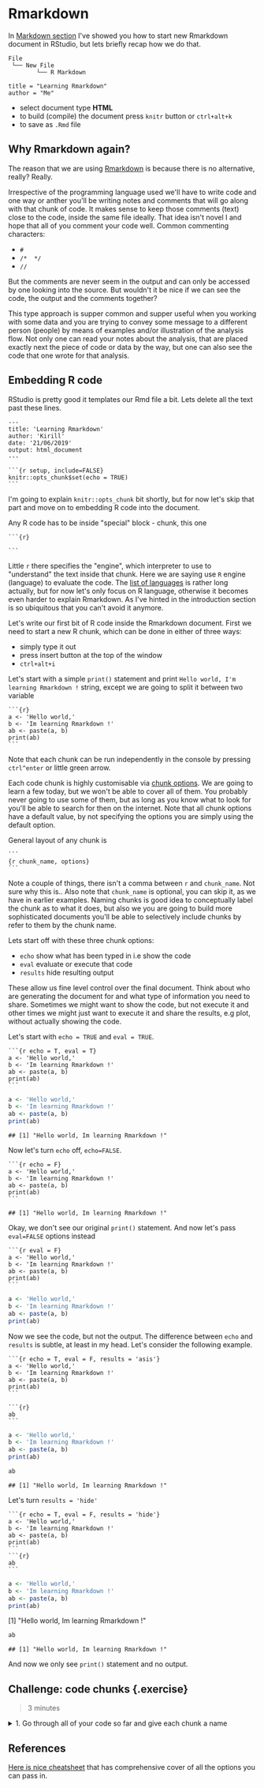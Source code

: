 # Rmarkdown

In [Markdown section](#vanilla-markdown) I've showed you how to start new Rmarkdown document in RStudio, but lets briefly recap how we do that.

```
File
 └── New File
        └── R Markdown

title = "Learning Rmarkdown"
author = "Me"
```

- select document type **HTML**
- to build (compile) the document press `knitr` button or `ctrl+alt+k`
- to save as `.Rmd` file

## Why Rmarkdown again?

The reason that we are using [Rmarkdown](https://rmarkdown.rstudio.com/) is because there is no alternative, really? Really.

Irrespective of the programming language used we'll have to write code and one way or anther you'll be writing notes and comments that will go along with that chunk of code. It makes sense to keep those comments (text) close to the code, inside the same file ideally. That idea isn't novel I and hope that all of you comment your code well. Common commenting characters:

- `#`
- `/*  */`
- `//`

But the comments are never seem in the output and can only be accessed by one looking into the source. But wouldn't it be nice if we can see the code, the output and the comments together?

This type approach is supper common and supper useful when you working with some data and you are trying to convey some message to a different person (people) by means of examples and/or illustration of the analysis flow. Not only one can read your notes about the analysis, that are placed exactly next the piece of code or data by the way, but one can also see the code that one wrote for that analysis.

## Embedding R code

RStudio is pretty good it templates our Rmd file a bit. Lets delete all the text past these lines.


````
---
title: 'Learning Rmarkdown'
author: 'Kirill'
date: '21/06/2019'
output: html_document
---

```{r setup, include=FALSE}
knitr::opts_chunk$set(echo = TRUE)
```
````

I'm going to explain `knitr::opts_chunk` bit shortly, but for now let's skip that part and move on to embedding R code into the document.

Any R code has to be inside "special" block - chunk, this one


````
```{r}

```
````

Little `r` there specifies the "engine", which interpreter to use to "understand" the text inside that chunk. Here we are saying use `R` engine (language) to evaluate the code. The [list of languages](https://bookdown.org/yihui/rmarkdown/language-engines.html) is rather long actually, but for now let's only focus on R language, otherwise it becomes even harder to explain Rmarkdown. As I've hinted in the introduction section is so ubiquitous that you can't avoid it anymore.

Let's write our first bit of R code inside the Rmarkdown document. First we need to start a new R chunk, which can be done in either of three ways:

- simply type it out
- press insert button at the top of the window
- `ctrl+alt+i`

Let's start with a simple `print()` statement and print `Hello world, I'm learning Rmarkdown !` string, except we are going to split it between two variable



````
```{r}
a <- 'Hello world,'
b <- 'Im learning Rmarkdown !'
ab <- paste(a, b)
print(ab)
```
````

Note that each chunk can be run independently in the console by pressing `ctrl^enter` or little green arrow.

Each code chunk is highly customisable via [chunk options](https://bookdown.org/yihui/rmarkdown/r-code.html). We are going to learn a few today, but we won't be able to cover all of them. You probably never going to use some of them, but as long as you know what to look for you'll be able to search for then on the internet. Note that all chunk options have a default value, by not specifying the options you are simply using the default option.

General layout of any chunk is


````
```
{r chunk_name, options}
```
````

Note a couple of things, there isn't a comma between `r` and `chunk_name`. Not sure why this is..
Also note that `chunk_name` is optional, you can skip it, as we have in earlier examples. Naming chunks is good idea to conceptually label the chunk as to what it does, but also we you are going to build more sophisticated documents you'll be able to selectively include chunks by refer to them by the chunk name.

Lets start off with these three chunk options:

- `echo` show what has been typed in i.e show the code
- `eval` evaluate or execute that code
- `results` hide resulting output

These allow us fine level control over the final document. Think about who are generating the document for and what type of information you need to share. Sometimes we might want to show the code, but not execute it and other times we might just want to execute it and share the results, e.g plot, without actually showing the code.

Let's start with `echo = TRUE` and `eval = TRUE`.


````
```{r echo = T, eval = T}
a <- 'Hello world,'
b <- 'Im learning Rmarkdown !'
ab <- paste(a, b)
print(ab)
```
````


```r
a <- 'Hello world,'
b <- 'Im learning Rmarkdown !'
ab <- paste(a, b)
print(ab)
```

```
## [1] "Hello world, Im learning Rmarkdown !"
```

Now let's turn `echo` off, `echo=FALSE`.


````
```{r echo = F}
a <- 'Hello world,'
b <- 'Im learning Rmarkdown !'
ab <- paste(a, b)
print(ab)
```
````


```
## [1] "Hello world, Im learning Rmarkdown !"
```

Okay, we don't see our original `print()` statement. And now let's pass `eval=FALSE` options instead


````
```{r eval = F}
a <- 'Hello world,'
b <- 'Im learning Rmarkdown !'
ab <- paste(a, b)
print(ab)
```
````


```r
a <- 'Hello world,'
b <- 'Im learning Rmarkdown !'
ab <- paste(a, b)
print(ab)
```

Now we see the code, but not the output. The difference between `echo` and `results` is subtle, at least in my head. Let's consider the following example.



````
```{r echo = T, eval = F, results = 'asis'}
a <- 'Hello world,'
b <- 'Im learning Rmarkdown !'
ab <- paste(a, b)
print(ab)
```

```{r}
ab
```
````


```r
a <- 'Hello world,'
b <- 'Im learning Rmarkdown !'
ab <- paste(a, b)
print(ab)
```


```r
ab
```

```
## [1] "Hello world, Im learning Rmarkdown !"
```

Let's turn `results = 'hide'`


````
```{r echo = T, eval = F, results = 'hide'}
a <- 'Hello world,'
b <- 'Im learning Rmarkdown !'
ab <- paste(a, b)
print(ab)
```
```{r}
ab
```
````


```r
a <- 'Hello world,'
b <- 'Im learning Rmarkdown !'
ab <- paste(a, b)
print(ab)
```

[1] "Hello world, Im learning Rmarkdown !"


```r
ab
```

```
## [1] "Hello world, Im learning Rmarkdown !"
```

And now we only see `print()` statement and no output.


## Challenge: code chunks {.exercise}

> 3 minutes

<details>
  <summary>
    1. Go through all of your code so far and give each chunk a name
  </summary>

  
  ````
  ```
  {r chunk_name, options}
  ```
  ````
</details>

##  References

[Here is nice cheatsheet](http://www.rstudio.com/wp-content/uploads/2015/03/rmarkdown-reference.pdf) that has comprehensive cover of all the options you can pass in.
